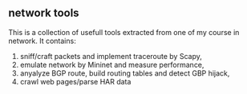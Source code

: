 ## network tools
This is a collection of usefull tools extracted from one of my course in network. 
It contains: 
1. sniff/craft packets and implement traceroute by Scapy, 
2. emulate network by Mininet and measure performance, 
3. anyalyze BGP route, build routing tables and detect GBP hijack, 
4. crawl web pages/parse HAR data
